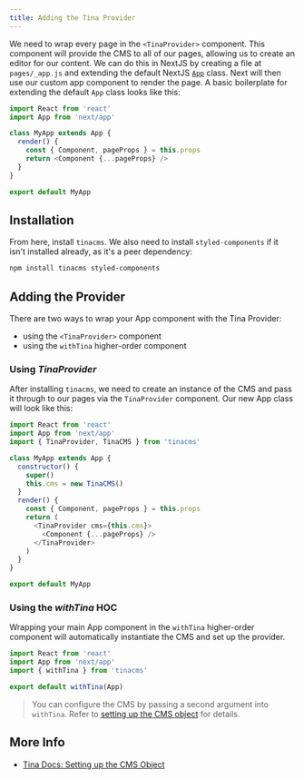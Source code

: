 ```yaml
---
title: Adding the Tina Provider
---
```


We need to wrap every page in the `<TinaProvider>` component. This component will provide the CMS to all of our pages, allowing us to create an editor for our content. We can do this in NextJS by creating a file at `pages/_app.js` and extending the default NextJS [`App`](https://nextjs.org/docs#custom-app) class. Next will then use our custom app component to render the page. A basic boilerplate for extending the default `App` class looks like this:

```javascript
import React from 'react'
import App from 'next/app'

class MyApp extends App {
  render() {
    const { Component, pageProps } = this.props
    return <Component {...pageProps} />
  }
}

export default MyApp
```

## Installation

From here, install `tinacms`. We also need to install `styled-components` if it isn't installed already, as it's a peer dependency:

```bash
npm install tinacms styled-components
```

## Adding the Provider

There are two ways to wrap your App component with the Tina Provider:

- using the `<TinaProvider>` component
- using the `withTina` higher-order component

### Using _TinaProvider_

After installing `tinacms`, we need to create an instance of the CMS and pass it through to our pages via the `TinaProvider` component. Our new App class will look like this:

```javascript
import React from 'react'
import App from 'next/app'
import { TinaProvider, TinaCMS } from 'tinacms'

class MyApp extends App {
  constructor() {
    super()
    this.cms = new TinaCMS()
  }
  render() {
    const { Component, pageProps } = this.props
    return (
      <TinaProvider cms={this.cms}>
        <Component {...pageProps} />
      </TinaProvider>
    )
  }
}

export default MyApp
```

### Using the _withTina_ HOC

Wrapping your main App component in the `withTina` higher-order component will automatically instantiate the CMS and set up the provider.

```javascript
import React from 'react'
import App from 'next/app'
import { withTina } from 'tinacms'

export default withTina(App)
```

> You can configure the CMS by passing a second argument into `withTina`. Refer to [setting up the CMS object](/docs/cms#setting-up-the-cms-object) for details.

## More Info

- [Tina Docs: Setting up the CMS Object](/docs/cms#setting-up-the-cms-object)
